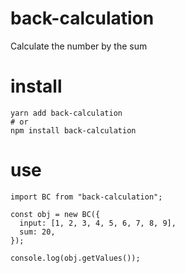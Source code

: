 # back-calculation
Calculate the number by the sum

# install
```
yarn add back-calculation 
# or
npm install back-calculation 
```

# use 
```
import BC from "back-calculation";

const obj = new BC({
  input: [1, 2, 3, 4, 5, 6, 7, 8, 9],
  sum: 20,
});

console.log(obj.getValues());
```